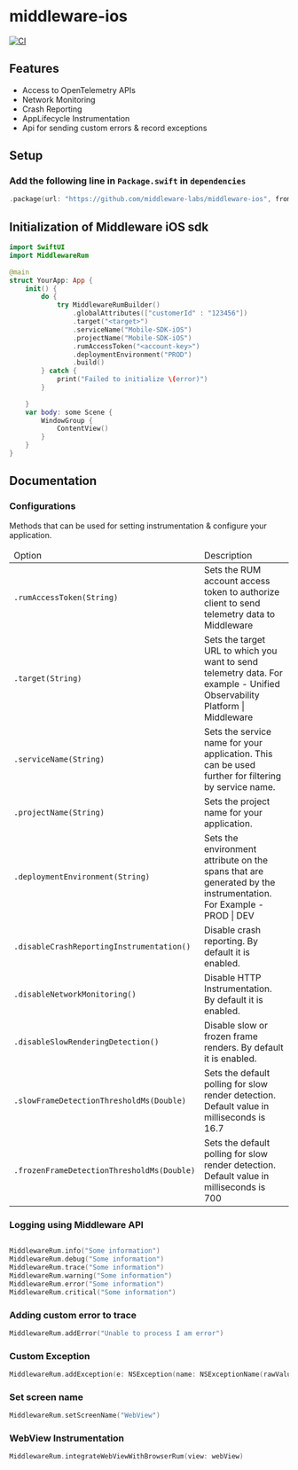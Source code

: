 # middleware-ios
[![CI](https://github.com/middleware-labs/middleware-ios/actions/workflows/BuildAndTest.yml/badge.svg)](https://github.com/middleware-labs/middleware-ios/actions/workflows/BuildAndTest.yml?query=branch%3Amain+)

## Features

- Access to OpenTelemetry APIs
- Network Monitoring
- Crash Reporting
- AppLifecycle Instrumentation
- Api for sending custom errors & record exceptions
            
## Setup
            
### Add the following line in `Package.swift` in `dependencies`
            
```swift
.package(url: "https://github.com/middleware-labs/middleware-ios", from: "1.0.0"),
```
            
## Initialization of Middleware iOS sdk
            
```swift
import SwiftUI
import MiddlewareRum
            
@main
struct YourApp: App {
    init() {
        do {
            try MiddlewareRumBuilder()
                .globalAttributes(["customerId" : "123456"])
                .target("<target>")
                .serviceName("Mobile-SDK-iOS")
                .projectName("Mobile-SDK-iOS")
                .rumAccessToken("<account-key>")
                .deploymentEnvironment("PROD")
                .build()
        } catch {
            print("Failed to initialize \(error)")
        }
        
    }
    var body: some Scene {
        WindowGroup {
            ContentView()
        }
    }
}
```

## Documentation

### Configurations

Methods that can be used for setting instrumentation & configure your application.
                                
<table>
    <thead>
        <tr><td>Option</td><td>Description</td><tr>
    </thead>
    <tbody>
        <tr>
            <td>
                <code lang="swift">.rumAccessToken(String)</code>
            </td>
            <td>
                Sets the RUM account access token to authorize client to send telemetry data to Middleware
            </td>
        </tr>
        <tr>
            <td>
                <code lang="swift">.target(String)</code>
            </td>
            <td>
                Sets the target URL to which you want to send telemetry data. For example - Unified Observability Platform | Middleware
            </td>
        </tr>
        <tr>
            <td>
                <code lang="swift">.serviceName(String)</code>
            </td>
            <td>
                Sets the service name for your application. This can be used further for filtering by service name.
            </td>
        </tr>
        <tr>
            <td>
                <code lang="swift">.projectName(String)</code>
            </td>
            <td>
                Sets the project name for your application.
            </td>
        </tr>
        <tr>
            <td>
                <code lang="swift">.deploymentEnvironment(String)</code>
            </td>
            <td>
                Sets the environment attribute on the spans that are generated by the instrumentation. For Example - PROD | DEV
            </td>
        </tr>
        <tr>
            <td>
                <code lang="swift">.disableCrashReportingInstrumentation()</code>
            </td>
            <td>
                Disable crash reporting. By default it is enabled.
            </td>
        </tr>
        <tr>
            <td>
                <code lang="swift">.disableNetworkMonitoring()</code>
            </td>
            <td>
                Disable HTTP Instrumentation. By default it is enabled.
            </td>
        </tr>
        <tr>
            <td>
                <code lang="swift">.disableSlowRenderingDetection()</code>
            </td>
            <td>
                Disable slow or frozen frame renders. By default it is enabled.
            </td>
        </tr>
        <tr>
            <td>
                <code lang="swift">.slowFrameDetectionThresholdMs(Double)</code>
            </td>
            <td>
                Sets the default polling for slow render detection. Default value in milliseconds is 16.7
            </td>
        </tr>
        <tr>
            <td>
                <code lang="swift">.frozenFrameDetectionThresholdMs(Double)</code>
            </td>
            <td>
                Sets the default polling for slow render detection. Default value in milliseconds is 700
            </td>
        </tr>
    </tbody>
</table>

### Logging using Middleware API

```swift

MiddlewareRum.info("Some information")
MiddlewareRum.debug("Some information")
MiddlewareRum.trace("Some information")
MiddlewareRum.warning("Some information")
MiddlewareRum.error("Some information")
MiddlewareRum.critical("Some information")
```

### Adding custom error to trace

```swift
MiddlewareRum.addError("Unable to process I am error")
```

### Custom Exception

```swift
MiddlewareRum.addException(e: NSException(name: NSExceptionName(rawValue: "RuntimeException"), reason: "I am custom exception"))
```

### Set screen name

```swift
MiddlewareRum.setScreenName("WebView")
```

### WebView Instrumentation

```swift
MiddlewareRum.integrateWebViewWithBrowserRum(view: webView)
```
